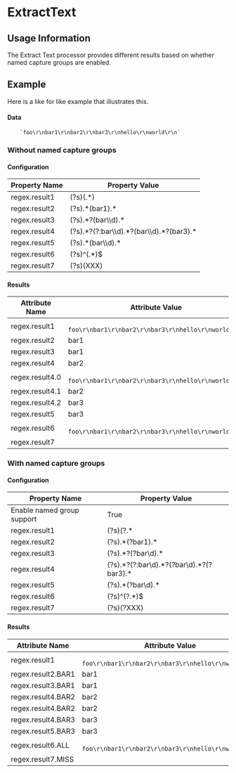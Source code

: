 <!--
  Licensed to the Apache Software Foundation (ASF) under one or more
  contributor license agreements.  See the NOTICE file distributed with
  this work for additional information regarding copyright ownership.
  The ASF licenses this file to You under the Apache License, Version 2.0
  (the "License"); you may not use this file except in compliance with
  the License.  You may obtain a copy of the License at
      http://www.apache.org/licenses/LICENSE-2.0
  Unless required by applicable law or agreed to in writing, software
  distributed under the License is distributed on an "AS IS" BASIS,
  WITHOUT WARRANTIES OR CONDITIONS OF ANY KIND, either express or implied.
  See the License for the specific language governing permissions and
  limitations under the License.
-->

# ExtractText

## Usage Information

The Extract Text processor provides different results based on whether named capture groups are enabled.

## Example

Here is a like for like example that illustrates this.

#### Data

        `foo\r\nbar1\r\nbar2\r\nbar3\r\nhello\r\nworld\r\n`

### Without named capture groups

#### Configuration

| Property Name | Property Value                                  |
|---------------|-------------------------------------------------|
| regex.result1 | (?s)(.\*)                                       |
| regex.result2 | (?s).\*(bar1).\*                                |
| regex.result3 | (?s).\*?(bar\\\\d).\*                           |
| regex.result4 | (?s).\*?(?:bar\\\\d).\*?(bar\\\\d).\*?(bar3).\* |
| regex.result5 | (?s).\*(bar\\\\d).\*                            |
| regex.result6 | (?s)^(.\*)$                                     |
| regex.result7 | (?s)(XXX)                                       |

#### Results

| Attribute Name  | Attribute Value                                           |
|-----------------|-----------------------------------------------------------|
| regex.result1   | `   foo\r\nbar1\r\nbar2\r\nbar3\r\nhello\r\nworld\r\n   ` |
| regex.result2   | bar1                                                      |
| regex.result3   | bar1                                                      |
| regex.result4   | bar2                                                      |
| regex.result4.0 | `   foo\r\nbar1\r\nbar2\r\nbar3\r\nhello\r\nworld\r\n   ` |
| regex.result4.1 | bar2                                                      |
| regex.result4.2 | bar3                                                      |
| regex.result5   | bar3                                                      |
| regex.result6   | `   foo\r\nbar1\r\nbar2\r\nbar3\r\nhello\r\nworld\r\n   ` |
| regex.result7   |                                                           |

### With named capture groups

#### Configuration

| Property Name              | Property Value                                            |
|----------------------------|-----------------------------------------------------------|
| Enable named group support | True                                                      |
| regex.result1              | (?s)(?<ALL>.\*                                            |
| regex.result2              | (?s).\*(?<BAR1>bar1).\*                                   |
| regex.result3              | (?s).\*?(?<BAR1>bar\\d).\*                                |
| regex.result4              | (?s).\*?(?:bar\\d).\*?(?<BAR2>bar\\d).\*?(?<BAR3>bar3).\* |
| regex.result5              | (?s).\*(?<BAR3>bar\\d).\*                                 |
| regex.result6              | (?s)^(?<ALL>.\*)$                                         |
| regex.result7              | (?s)(?<MISS>XXX)                                          |

#### Results

| Attribute Name     | Attribute Value                                           |
|--------------------|-----------------------------------------------------------|
| regex.result1      | `   foo\r\nbar1\r\nbar2\r\nbar3\r\nhello\r\nworld\r\n   ` |
| regex.result2.BAR1 | bar1                                                      |
| regex.result3.BAR1 | bar1                                                      |
| regex.result4.BAR2 | bar2                                                      |
| regex.result4.BAR2 | bar2                                                      |
| regex.result4.BAR3 | bar3                                                      |
| regex.result5.BAR3 | bar3                                                      |
| regex.result6.ALL  | `   foo\r\nbar1\r\nbar2\r\nbar3\r\nhello\r\nworld\r\n   ` |
| regex.result7.MISS |                                                           |